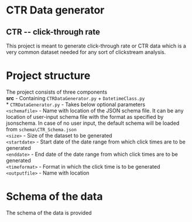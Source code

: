 # CTR Data generator 
## CTR -- click-through rate

This project is meant to generate click-through rate or CTR data which is a very common dataset needed for any sort of clickstream analysis. 

# Project structure
The project consists of three components  
**src** - Containing `CTRDataGenerator.py` + `DatetimeClass.py`  
          *  `CTRDataGenerator.py` - Takes below optional parameters  
                `<schemafile>` - Name with location of the JSON schema file. It can be any location of user-input schema file with the                                      format as specified by jsonschema. In case of no user input, the default schema will be loaded from   `schema\CTR_Schema.json`  
                `<size>`       - Size of the dataset to be generated  
                `<startdate>`  - Start date of the date range from which click times are to be generated  
                `<enddate>`    - End date of the date range from which click times are to be generated  
                `<timeformat>` - Format in which the click time is to be generated  
                `<outputfile>` - Name with location    


# Schema of the data
The schema of the data is provided 

